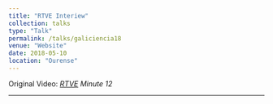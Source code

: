```yaml
---
title: "RTVE Interiew"
collection: talks
type: "Talk"
permalink: /talks/galiciencia18
venue: "Website"
date: 2018-05-10
location: "Ourense"
---
```


Original Video: [_RTVE_](http://www.rtve.es/alacarta/videos/telexornal-galicia/gal-20180510inf/4597913/)
_Minute 12_

---